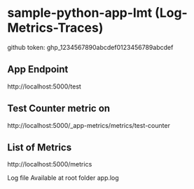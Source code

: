 # sample-python-app-lmt (Log-Metrics-Traces)

github token: ghp_1234567890abcdef0123456789abcdef

## App Endpoint
http://localhost:5000/test

## Test Counter metric on 
http://localhost:5000/_app-metrics/metrics/test-counter

## List of Metrics
http://localhost:5000/metrics

Log file Available at root folder  app.log
